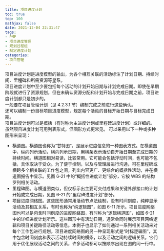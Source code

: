```yaml
---
title: 项目进度计划
toc: true
top: 100
mathjax: false
date: 2021-12-04 22:31:47
tags:
- PMP
- 项目进度管理
- 规划过程组
- 制定进度计划
categories:
- 项目管理
---
```

项目进度计划是进度模型的输出，为各个相互关联的活动标注了计划日期、持续时间、里程碑和所需资源等星系。  
项目进度计划中至少要包括每个活动的计划开始日期与计划完成日期。即使在早期阶段就进行了资源规划，但在未确认资源分配和计划开始与完成日期之前，项目进度计划都只是初步的。  
一般要在项目管理计划（见 4.2.3.1 节）编制完成之前进行这些确认。  
还可以编制一份目标项目进度模型，规定每个活动的目标开始日期与目标完成日期。  
项目进度计划可以是概括（有时称为主进度计划或里程碑进度计划）或详细的。  
虽然项目进度计划可用列表形式，但图形方式更常见。
可以采用以下一种或多种图形来呈现：

- 横道图。横道图也称为“甘特图”，是展示进度信息的一种图表方式。在横道图中，纵向列示活动，横向列示日期，用横条表示活动自开始日期至完成日期的持续时间。横道图相对易读，比较常用。它可能会包括浮动时间，也可能不包括，具体取决于受众。为了便于控制，以及与管理层进行沟通，可在里程碑或横跨多个相关联的工作包之间，列出内容更广、更综合的概括性活动，并在横道图报告中显示。见图 6-21 中的“概括性进度计划”部分，它按 WBS 的结构罗列相关活动。
- 里程碑图。与横道图类似，但仅标示出主要可交付成果和关键外部接口的计划开始或完成日期，见图 6-21 的“里程碑进度计划”部分。
- 项目进度网络图。这些图形通常用活动节点法绘制，没有时间刻度，纯粹显示活动及其相互关系，有时也称为“纯逻辑图”，如图 6-11 所示。项目进度网络图也可以是包含时间刻度的进度网络图，有时称为“逻辑横道图”，如图 6-21 中的详细进度计划所示。这些图形中有活动日期，通常会同时展示项目网络逻辑和项目关键路径活动等信息。本例子也显示了如何通过一系列相关活动来对每个工作包进行规划。项目进度网络图的另一种呈现形式是“时标逻辑图”，其中包含时间刻度和表示活动持续时间的横条，以及活动之间的逻辑关系。它们用于优化展现活动之间的关系，许多活动都可以按顺序出现在图的同一行中。
